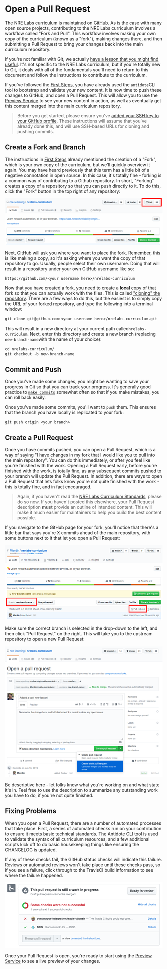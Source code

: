 # Open a Pull Request

The NRE Labs curriculum is maintained on [GitHub](https://github.com/nre-learning/nrelabs-curriculum). As is the case with many open source projects, contributing to the NRE Labs curriculum involves a workflow called "Fork and Pull". This workflow involves making your own copy of the curriculum \(known as a "fork"\), making changes there, and then submitting a Pull Request to bring your changes back into the main curriculum repository.

If you're not familiar with Git, we actually [have a lesson that you might find useful](https://nrelabs.io/labs/?lessonSlug=git-version-control&lessonStage=0). It's not specific to the NRE Labs curriculum, but if you're totally new to Git, it deals with all of the fundamentals you'll need to return to this document and follow the instructions to contribute to the curriculum.

If you've followed the [First Steps](getting-started.md), you have already used the `antidote`CLI tool to bootstrap and validate your new content. It is now time to push these changes to GitHub, and open a Pull Request. This will allow you to use the [Preview Service](preview-your-changes.md) to see your new content in action, as well as eventually get this content merged into the main curriculum repository.

> Before you get started, please ensure you've [added your SSH key to your GitHub profile](https://help.github.com/en/github/authenticating-to-github/adding-a-new-ssh-key-to-your-github-account). These instructions will assume that you've already done this, and will use SSH-based URLs for cloning and pushing commits.

## Create a Fork and Branch

The instructions in [First Steps](getting-started.md) already mentioned the creation of a "Fork", which is your own copy of the curriculum, but we'll quickly overview it again. You may have heard previously that this term has a little bit of a negative connotation in open source. In this case, it's totally fine - forking is a common way of contributing to a Github repository. In short, "Forking" creates a copy of a repository so that you can push directly to it. To do this, click the "Fork" button in the top right of any repository:

![](../.gitbook/assets/fork.png)

Next, GitHub will ask you where you want to place the fork. Remember, this is like making a copy, so it's asking where you want the copy of that repository to go. Usually, people select their own username. Doing that will result in a repository under your own GitHub username like so:

```text
https://github.com/<your username here>/nrelabs-curriculum
```

Now that you have created a fork, you need to create a **local** copy of that fork so that you can actually work with the files. This is called ["cloning" the repository](https://git-scm.com/book/en/v1/Git-Basics-Getting-a-Git-Repository#Cloning-an-Existing-Repository). There are a few ways to do this, but the easiest is to simply copy the URL of your forked repository, and type the following into a terminal window:

```text
git clone git@github.com:<your username here>/nrelabs-curriculum.git
```

This will result in a new directory at your current path called`nrelabs-curriculum`. Next, enter this directory and create a new branch \(replacing `new-branch-name`with the name of your choice\):

```text
cd nrelabs-curriculum/
git checkout -b new-branch-name
```

## Commit and Push

Once you've made some changes, you might be wanting to save your progress in Git so that you can track your progress. It's generally good practice to [`make commits`](https://git-scm.com/book/en/v1/Git-Basics-Recording-Changes-to-the-Repository#Committing-Your-Changes) somewhat often so that if you make mistakes, you can roll back easily.

Once you've made some commits, you'll want to `push` them. This ensures that the branch you have locally is replicated to your fork:

```text
git push origin <your branch>
```

## Create a Pull Request

Once you have commits pushed, you can open a Pull Request, which is a way of saying "I have changes in my fork that I would like you to pull into the main repository". You can do this immediately, or after you feel like you're finished with the work. Opening a Pull Request early, before you're finished with the work, is totally fine, as any subsequent commits pushed to your branch will update the Pull Request. In addition, there are ways to open a Pull Request that lets folks know you're not quite finished with the work - this is totally fine, and in fact encouraged.

> Again, if you haven't read the [NRE Labs Curriculum Standards](https://github.com/nre-learning/nrelabs-curriculum/blob/master/CONTRIBUTING.md), please do so now. If you haven't posted this elsewhere, your Pull Request description **must** provide an outline of intended content. This will make it much easier for maintainers to help you build the best content possible.

If you navigate to the GitHub page for your fork, you'll notice that there's a little bar that says you're X commits ahead of the main repository, with some buttons next to it that let you open a Pull Request:

![](../.gitbook/assets/branchchanges.png)

Make sure the correct branch is selected in the drop-down to the left, and then click "Pull Request" on the right. This will take you to the upstream repository to open a new Pull Request:

![](../.gitbook/assets/pullrequest.png)

Be descriptive here - let folks know what you're working on and what state it's in. Feel free to use the description to summarize any outstanding work you have to do, if you're not quite finished.

## Fixing Problems

When you open a Pull Request, there are a number of automated processes that take place. First, a series of automated checks run on your contribution to ensure it meets basic technical standards. The Antidote CLI tool is used to validate the syntax of all curriculum resources, and a few additional scripts kick off to do basic housekeeping things like ensuring the CHANGELOG is updated.

If any of these checks fail, the GitHub status checks will indicate this failure. Reviews or automated reviews won't take place until these checks pass, so if you see a failure, click through to the TravisCI build information to see where the failure happened.

![](../.gitbook/assets/screenshot-from-2020-04-20-15-45-57.png)

Once your Pull Request is open, you're ready to start using the [Preview Service](preview-your-changes.md) to see a live preview of your changes.


